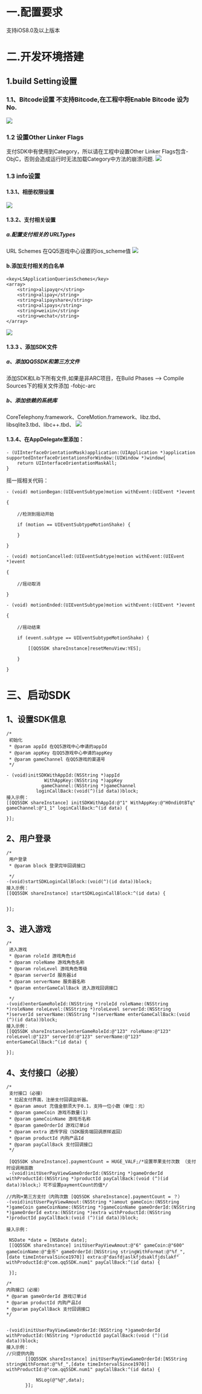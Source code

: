 
# 一.配置要求
支持iOS8.0及以上版本

# 二.开发环境搭建 
## 1.build Setting设置
### 1.1、Bitcode设置 不支持Bitcode,在工程中将Enable Bitcode 设为 No.
![](https://github.com/qq5/qq5_game_skd_iOS/blob/master/images/Bitcode.png)
### 1.2 设置Other Linker Flags
支付SDK中有使用到Category，所以请在工程中设置Other Linker Flags包含-ObjC，否则会造成运行时无法加载Category中方法的崩溃问题.
![](https://github.com/qq5/qq5_game_skd_iOS/blob/master/images/Flags.png)
### 1.3 info设置
#### 1.3.1、相册权限设置
![](https://github.com/qq5/qq5_game_skd_iOS/blob/master/images/相册权限.png)

#### 1.3.2、支付相关设置
##### a.配置支付相关的 URLTypes
URL Schemes 在QQ5游戏中心设置的ios_scheme值
![](https://github.com/qq5/qq5_game_skd_iOS/blob/master/images/pay.png)
#### b.添加支付相关的白名单
```
<key>LSApplicationQueriesSchemes</key>
<array>
    <string>alipayqr</string>
    <string>alipay</string>
    <string>alipayshare</string>
    <string>alipays</string>
    <string>weixin</string>
    <string>wechat</string>
</array>
```
![](https://github.com/qq5/qq5_game_skd_iOS/blob/master/images/白名单.png)

#### 1.3.3 、添加SDK文件
##### a、添加QQ5SDK和第三方文件
添加SDK和Lib下所有文件,如果是非ARC项目，在Build Phases ——> Compile Sources下的相关文件添加 -fobjc-arc
##### b、添加依赖的系统库
CoreTelephony.framework、CoreMotion.framework、libz.tbd、libsqlite3.tbd、libc++.tbd、
![](https://github.com/qq5/qq5_game_skd_iOS/blob/master/images/framework.png)

#### 1.3.4、在AppDelegate里添加：
```
- (UIInterfaceOrientationMask)application:(UIApplication *)application supportedInterfaceOrientationsForWindow:(UIWindow *)window{
    return UIInterfaceOrientationMaskAll;
}
```

摇一摇相关代码：
```
- (void) motionBegan:(UIEventSubtype)motion withEvent:(UIEvent *)event

{
    
    //检测到摇动开始
    
    if (motion == UIEventSubtypeMotionShake) {
        
    }
    
}

- (void) motionCancelled:(UIEventSubtype)motion withEvent:(UIEvent *)event

{
    
    //摇动取消
    
}

- (void) motionEnded:(UIEventSubtype)motion withEvent:(UIEvent *)event

{
    
    //摇动结束
    
    if (event.subtype == UIEventSubtypeMotionShake) {
        
        [[QQ5SDK shareInstance]resetMenuView:YES];
        
    }
    
}
```

# 三、启动SDK
## 1、设置SDK信息
```
/*
 初始化
 * @param appId 在QQ5游戏中心申请的appId
 * @param appKey 在QQ5游戏中心申请的appKey
 * @param gameChannel 在QQ5游戏的渠道号
 */

- (void)initSDKWithAppId:(NSString *)appId
              WithAppKey:(NSString *)appKey
             gameChannel:(NSString *)gameChannel
           loginCallBack:(void(^)(id data))block;
接入示例：
[[QQ5SDK shareInstance] initSDKWithAppId:@"1" WithAppKey:@"H0ndi0tBTq" gameChannel:@"1_1" loginCallBack:^(id data) {

}];
```
## 2、用户登录
```
/*
 用户登录
 * @param block 登录完毕回调接口
 
 */
-(void)startSDKLoginCallBlock:(void(^)(id data))block;
接入示例：
[[QQ5SDK shareInstance] startSDKLoginCallBlock:^(id data) {


}];
```
## 3、进入游戏
```
/*
 进入游戏
 * @param roleId 游戏角色id
 * @param roleName 游戏角色名称
 * @param roleLevel 游戏角色等级
 * @param serverId 服务器id
 * @param serverName 服务器名称
 * @param enterGameCallBack 进入游戏回调接口
 
 */
-(void)enterGameRoleId:(NSString *)roleId roleName:(NSString *)roleName roleLevel:(NSString *)roleLevel serverId:(NSString *)serverId serverName:(NSString *)serverName enterGameCallBack:(void (^)(id data))block;
接入示例：
[[QQ5SDK shareInstance]enterGameRoleId:@"123" roleName:@"123" roleLevel:@"123" serverId:@"123" serverName:@"123" enterGameCallBack:^(id data) {

}];
```
## 4、支付接口（必接）

```
/*
 支付接口（必接）
 * 拉起支付界面，注册支付回调监听器。
 * @param amout 充值金额须大于0.1，支持一位小数（单位：元）
 * @param gameCoin 游戏币数量(1)
 * @param gameCoinName 游戏币名称
 * @param gameOrderId 游戏订单id
 * @param extra 透传字段（SDK服务端回调原样返回）
 * @param productId 内购产品Id
 * @param payCallBack 支付回调接口
 */

 [QQ5SDK shareInstance].paymentCount = HUGE_VALF;/*设置苹果支付次数 （支付时设调用函数
 -(void)initUserPayViewGameOrderId:(NSString *)gameOrderId withProductId:(NSString *)productId payCallBack:(void (^)(id data))block;）可不设置paymentCount的值*/

//内购+第三方支付（内购次数 [QQ5SDK shareInstance].paymentCount = ？）
-(void)initUserPayViewAmout:(NSString *)amout gameCoin:(NSString *)gameCoin gameCoinName:(NSString *)gameCoinName gameOrderId:(NSString *)gameOrderId extra:(NSString *)extra withProductId:(NSString *)productId payCallBack:(void (^)(id data))block;

接入示例：

 NSDate *date = [NSDate date];
 [[QQ5SDK shareInstance] initUserPayViewAmout:@"6" gameCoin:@"600" gameCoinName:@"金币" gameOrderId:[NSString stringWithFormat:@"%f_",[date timeIntervalSince1970]] extra:@"dasfdjaslkfjdsaklfjdslakf" withProductId:@"com.qq5SDK.num1" payCallBack:^(id data) {
 
 }];
 ```
 ```
/*
 内购接口（必接）
 * @param gameOrderId 游戏订单id
 * @param productId 内购产品Id
 * @param payCallBack 支付回调接口
 */


-(void)initUserPayViewGameOrderId:(NSString *)gameOrderId withProductId:(NSString *)productId payCallBack:(void (^)(id data))block;
接入示例：
//只提供内购
        [[QQ5SDK shareInstance] initUserPayViewGameOrderId:[NSString stringWithFormat:@"%f_",[date timeIntervalSince1970]] withProductId:@"com.qq5SDK.num1" payCallBack:^(id data) {
            
            NSLog(@"%@",data);
        }];
 ```
